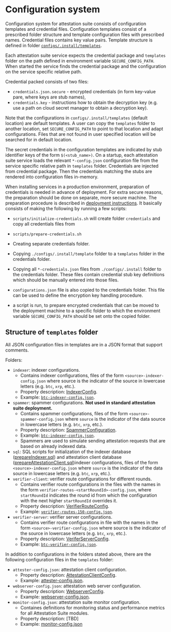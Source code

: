 # Configuration system

Configuration system for attestation suite consists of configuration templates and credential files.
Configuration templates consist of a prescribed folder structure and template configuration files with prescribed names. Credential files contains key value pairs.
Template structure is defined in folder [`configs/.install/templates`](../../configs/.install/templates/).

Each attestation suite service expects the credential package and `templates` folder on the path defined in environment variable `SECURE_CONFIG_PATH`.
When started the service finds the credential package and the configuration on the service specific relative path.

Credential packed consists of two files:
- `credentials.json.secure` - encrypted credentials (in form key-value pare, where keys are stub names),
- `credentials.key` - instructions how to obtain the decryption key (e.g. use a path on cloud secret manager to obtain a decryption key).

Note that the configurations in `configs/.install/templates` (default location) are default templates. 
A user can copy the `templates` folder to another location, set `SECURE_CONFIG_PATH` to point to that location and adapt configurations. Files that are not found in user specified location will be searched for in default location.

The secret credentials in the configuration templates are indicated by stub identifier keys of the form `$(<stub_name>)`. 
On a startup, each attestation suite service loads the relevant `*-config.json` configuration file from the service specific relative path in `templates` folder. Credentials are injected from credential package.
Then the credentials matching the stubs are rendered into configuration files in-memory.

When installing services in a production environment, preparation of credentials is needed in advance of deployment. For extra secure reasons, the preparation should be done on separate, more secure machine. The preparation procedure is described in [deployment instructions](../../deployment/README.md).
It basically consists of making the following by running a few scripts:
- `scripts/initialize-credentials.sh` will create folder `credentials` and copy all credentials files from 
- `scripts/prepare-credentials.sh`


- Creating separate credentials folder.
- Copying `./configs/.install/template` folder to a `templates` folder in the credentials folder.
- Copying all `*-credentials.json` files from `./configs/.install` folder to the credentials folder. These files contain credential stub key definitions which should be manually entered into those files.
- `configurations.json` file is also copied to the credentials folder. This file can be used to define the encryption key handling procedure.
- a script is run, to prepare encrypted credentials that can be moved to the deployment machine to a specific folder to which the environment variable `SECURE_CONFIG_PATH` should be set onto the copied folder.

## Structure of `templates` folder

All JSON configuration files in templates are in a JSON format that support comments.

Folders:
- `indexer`: indexer configurations.
  - Contains indexer configurations, files of the form `<source>-indexer-config.json` where source is the indicator of the source in lowercase letters (e.g. `btc`, `xrp`, etc.). 
  - Property description: [IndexerConfig](../../src/indexer/IndexerConfig.ts).
  - Example: [`btc-indexer-config.json`](../../configs/.install/templates/indexer/btc-indexer-config.json).
- `spammer`: spammer configurations. **Not used in standard attestation suite deployment.**
  - Contains spammer configurations, files of the form `<source>-spammer-config.json` where `source` is the indicator of the data source in lowercase letters (e.g. `btc`, `xrp`, etc.). 
  - Property description: [SpammerConfiguration](../../src/spammer/SpammerConfiguration.ts).
  - Example: [`btc-indexer-config.json`](../../configs/.install/templates/spammer/btc-spammer-config.json).
  - Spammers are used to simulate sending attestation requests that are based on already indexed data.
- `sql`: SQL scripts for initialization of the indexer database ([prepareIndexer.sql](../../configs/.install/templates/sql/prepareIndexer.sql)) and attestation client database ([prepareAttestationClient.sql](../../configs/.install/templates/sql/prepareIndexer.sql))indexer configurations, files of the form `<source>-indexer-config.json` where `source` is the indicator of the data source in lowercase letters (e.g. `btc`, `xrp`, etc.). 
- `verifier-client`: verifier route configurations for different rounds.
   - Contains verifier route configurations in the files with the names in the form `verifier-routes-<startRoundId>-config.json`, where `startRoundId` indicates the round id from which the configuration with the next higher `startRoundId` overrides it.
   - Property description: [VerifierRouteConfig](../../src/verification/routing/configs/VerifierRouteConfig.ts).
   - Example: [`verifier-routes-150-config.json`](configs/.install/templates/verifier-client/verifier-routes-150-config.json).   
- `verifier-server`: verifier server configurations.
  - Contains verifier route configurations in file with the names in the form  `<source>-verifier-config.json` where source is the indicator of the source in lowercase letters (e.g. `btc`, `xrp`, etc.). 
  - Property description: [VeriferServerConfig](../../src/servers/verifier-server/src/config-models/VerifierServerConfig.ts).
  - Example: [`btc-verifier-config.json`](../../configs/.install/templates/verifier-server/btc-verifier-config.json).

In addition to configurations in the folders stated above, there are the following configuration files in the `templates` folder:
- `attester-config.json`: attestation client configuration.
  - Property description: [AttestationClientConfig](../../src/attester/configs/AttestationClientConfig.ts).
  - Example: [attester-config.json](../../configs/.install/templates/attester-config.json).
- `webserver-config.json`: attestation web server configuration.
  - Property description: [WebserverConfig](../../src/servers/web-server/src/config-models/WebserverConfig.ts).
  - Example: [webserver-config.json](../../configs/.install/templates/webserver-config.json).
- `monitor-config.json`: attestation suite monitor configuration.
  - Containes definitions for monitoring status and performance metrics for all Attestation Suite modules.
  - Property description: [TBD]
  - Example: [monitor-config.json](../../configs/.install/templates/monitor-config.json)
  




